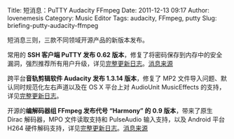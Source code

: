 Title: 短消息：PuTTY Audacity FFmpeg
Date: 2011-12-13 09:17
Author: lovenemesis
Category: Music Editor
Tags: audacity, FFmpeg, putty
Slug: briefing-putty-audacity-ffmpeg

短消息三则，三款不同领域开源产品的新版本发布。

常用的 **SSH 客户端 PuTTY 发布 0.62
版本**，修复了将密码保存到内存中的安全漏洞，强烈推荐所有用户升级，详见[完整更新日志](http://www.chiark.greenend.org.uk/~sgtatham/putty/changes.html)。[消息来源](http://www.h-online.com/open/news/item/Security-problem-in-PuTTY-SSH-client-fixed-1393673.html)

跨平台**音轨剪辑软件 Audacity 发布 1.3.14 版本**，修复了 MP2
文件导入问题、默认同时规范化左右声道以及在 OS X 平台上对 AudioUnit
MusicEffects
的支持，详见[完整更新日志](http://audacity.sourceforge.net/download/features-1.3-a#details)。

开源的**编解码器组 FFmpeg 发布代号 “Harmony” 的 0.9 版本**，带来了原生
Dirac 解码器，MPO 文件读取支持和 PulseAudio 输入支持，以及 Android 平台
H264
硬件解码支持，详见[完整更新日志](http://git.videolan.org/?p=ffmpeg.git;a=shortlog;h=n0.9)。[消息来源](http://www.phoronix.com/scan.php?page=news_item&px=MTAyNjY)
